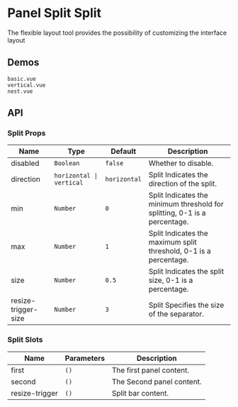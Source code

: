 # Panel Split Split

The flexible layout tool provides the possibility of customizing the interface layout

## Demos

```demo
basic.vue
vertical.vue
nest.vue
```

## API

### Split Props

| Name | Type | Default | Description |
| --- | --- | --- | --- |
| disabled | `Boolean` | `false` | Whether to disable. |
| direction | `horizontal \| vertical` | `horizontal` | Split Indicates the direction of the split. |
| min | `Number` | `0` | Split Indicates the minimum threshold for splitting, 0-1 is a percentage. |
| max | `Number` | `1` | Split Indicates the maximum split threshold, 0-1 is a percentage. |
| size | `Number` | `0.5` | Split Indicates the split size, 0-1 is a percentage. |
| resize-trigger-size | `Number` | `3` | Split Specifies the size of the separator. |

### Split Slots

| Name           | Parameters | Description               |
| -------------- | ---------- | ------------------------- |
| first          | `()`       | The first panel content.  |
| second         | `()`       | The Second panel content. |
| resize-trigger | `()`       | Split bar content.        |
